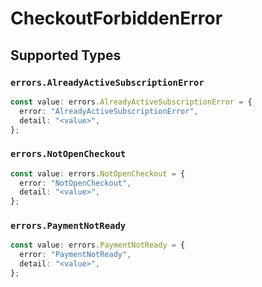 # CheckoutForbiddenError


## Supported Types

### `errors.AlreadyActiveSubscriptionError`

```typescript
const value: errors.AlreadyActiveSubscriptionError = {
  error: "AlreadyActiveSubscriptionError",
  detail: "<value>",
};
```

### `errors.NotOpenCheckout`

```typescript
const value: errors.NotOpenCheckout = {
  error: "NotOpenCheckout",
  detail: "<value>",
};
```

### `errors.PaymentNotReady`

```typescript
const value: errors.PaymentNotReady = {
  error: "PaymentNotReady",
  detail: "<value>",
};
```

